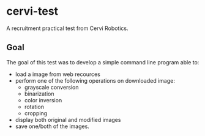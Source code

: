 # cervi-test
A recruitment practical test from Cervi Robotics.


## Goal

The goal of this test was to develop a simple command line program able to:

* load a image from web recources
* perform one of the following operations on downloaded image:
    - grayscale conversion
    - binarization
    - color inversion
    - rotation
    - cropping
* display both original and modified images
* save one/both of the images.
